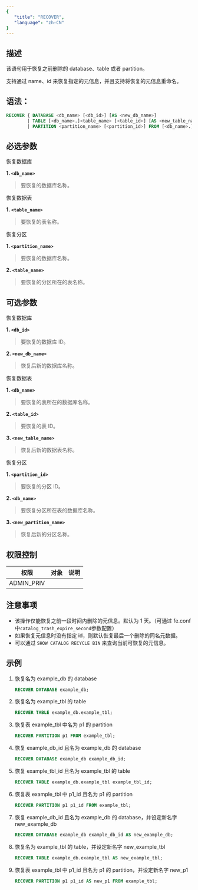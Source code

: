 ```yaml
---
{
   "title": "RECOVER",
   "language": "zh-CN"
}
---
```


<!--
Licensed to the Apache Software Foundation (ASF) under one
or more contributor license agreements.  See the NOTICE file
distributed with this work for additional information
regarding copyright ownership.  The ASF licenses this file
to you under the Apache License, Version 2.0 (the
"License"); you may not use this file except in compliance
with the License.  You may obtain a copy of the License at

  http://www.apache.org/licenses/LICENSE-2.0

Unless required by applicable law or agreed to in writing,
software distributed under the License is distributed on an
"AS IS" BASIS, WITHOUT WARRANTIES OR CONDITIONS OF ANY
KIND, either express or implied.  See the License for the
specific language governing permissions and limitations
under the License.
-->

## 描述

该语句用于恢复之前删除的 database、table 或者 partition。

支持通过 name、id 来恢复指定的元信息，并且支持将恢复的元信息重命名。

## 语法：

```sql
RECOVER { DATABASE <db_name> [<db_id>] [AS <new_db_name>] 
        | TABLE [<db_name>.]<table_name> [<table_id>] [AS <new_table_name>] 
        | PARTITION <partition_name> [<partition_id>] FROM [<db_name>.]<table_name> [AS <new_partition_name>] }
```

## 必选参数

恢复数据库

**1. `<db_name>`**
> 要恢复的数据库名称。

恢复数据表

**1. `<table_name>`**
> 要恢复的表名称。

恢复分区

**1. `<partition_name>`**
> 要恢复的数据库名称。

**2. `<table_name>`**
> 要恢复的分区所在的表名称。

## 可选参数

恢复数据库

**1. `<db_id>`**
> 要恢复的数据库 ID。

**2. `<new_db_name>`**
> 恢复后新的数据库名称。

恢复数据表

**1. `<db_name>`**
> 要恢复的表所在的数据库名称。

**2. `<table_id>`**
> 要恢复的表 ID。

**3. `<new_table_name>`**
> 恢复后新的数据表名称。

恢复分区

**1. `<partition_id>`**
> 要恢复的分区 ID。

**2. `<db_name>`**
> 要恢复分区所在表的数据库名称。

**3. `<new_partition_name>`**
> 恢复后新的分区名称。

## 权限控制

| 权限         | 对象 | 说明 |
|------------|----|----|
| ADMIN_PRIV |    |    |

## 注意事项

- 该操作仅能恢复之前一段时间内删除的元信息。默认为 1 天。（可通过 fe.conf 中`catalog_trash_expire_second`参数配置）
- 如果恢复元信息时没有指定 id，则默认恢复最后一个删除的同名元数据。
- 可以通过 `SHOW CATALOG RECYCLE BIN` 来查询当前可恢复的元信息。

## 示例

1. 恢复名为 example_db 的 database

    ```sql
    RECOVER DATABASE example_db;
    ```

2. 恢复名为 example_tbl 的 table

    ```sql
    RECOVER TABLE example_db.example_tbl;
    ```

3. 恢复表 example_tbl 中名为 p1 的 partition

    ```sql
    RECOVER PARTITION p1 FROM example_tbl;
    ```

4. 恢复 example_db_id 且名为 example_db 的 database

    ```sql
    RECOVER DATABASE example_db example_db_id;
    ```

5. 恢复 example_tbl_id 且名为 example_tbl 的 table

    ```sql
    RECOVER TABLE example_db.example_tbl example_tbl_id;
    ```

6. 恢复表 example_tbl 中 p1_id 且名为 p1 的 partition

    ```sql
    RECOVER PARTITION p1 p1_id FROM example_tbl;
    ```

7. 恢复 example_db_id 且名为 example_db 的 database，并设定新名字 new_example_db

    ```sql
    RECOVER DATABASE example_db example_db_id AS new_example_db;
    ```

8. 恢复名为 example_tbl 的 table，并设定新名字 new_example_tbl

    ```sql
    RECOVER TABLE example_db.example_tbl AS new_example_tbl;
    ```

9. 恢复表 example_tbl 中 p1_id 且名为 p1 的 partition，并设定新名字 new_p1

    ```sql
    RECOVER PARTITION p1 p1_id AS new_p1 FROM example_tbl;
    ```